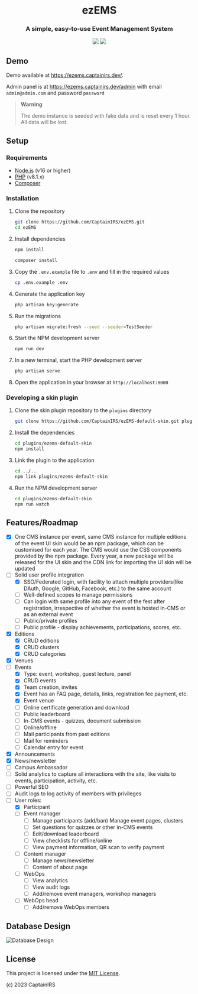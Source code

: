 <h1 align="center">ezEMS</h1>
<h3 align="center">A simple, easy-to-use Event Management System</h3>

<p align="center">
<a href="https://github.com/CaptainIRS/ezEMS/actions/workflows/ci.yml"><img src="https://github.com/CaptainIRS/ezEMS/actions/workflows/ci.yml/badge.svg"></a>
<a href="https://codecov.io/github/CaptainIRS/ezEMS"><img src="https://codecov.io/github/CaptainIRS/ezEMS/branch/main/graph/badge.svg?token=DoL1Nnk6YU"/></a>
</p>

## Demo

Demo available at https://ezems.captainirs.dev/.

Admin panel is at https://ezems.captainirs.dev/admin with email `admin@admin.com` and password `password`

> **Warning**
>
> The demo instance is seeded with fake data and is reset every 1 hour. All data will be lost.

## Setup

### Requirements

-   [Node.js](https://nodejs.org/en/) (v16 or higher)
-   [PHP](https://www.php.net/) (v8.1.x)
-   [Composer](https://getcomposer.org/)

### Installation

1.  Clone the repository

    ```bash
    git clone https://github.com/CaptainIRS/ezEMS.git
    cd ezEMS

    ```
2.  Install dependencies

    ```bash
    npm install
    ```
        
    ```bash
    composer install
    ```
3. Copy the `.env.example` file to `.env` and fill in the required values

    ```bash
    cp .env.example .env
    ```
4. Generate the application key

    ```bash
    php artisan key:generate
    ```
5. Run the migrations

    ```bash
    php artisan migrate:fresh --seed --seeder=TestSeeder
    ```
6. Start the NPM development server

    ```bash
    npm run dev
    ```
7. In a new terminal, start the PHP development server

    ```bash
    php artisan serve
    ```
8. Open the application in your browser at `http://localhost:8000`

### Developing a skin plugin
1. Clone the skin plugin repository to the `plugins` directory

    ```bash
    git clone https://github.com/CaptainIRS/ezEMS-default-skin.git plugins/ezems-default-skin
    ```
2. Install the dependencies

    ```bash
    cd plugins/ezems-default-skin
    npm install
    ```
3. Link the plugin to the application

    ```bash
    cd ../..
    npm link plugins/ezems-default-skin
    ```
4. Run the NPM development server

    ```bash
    cd plugins/ezems-default-skin
    npm run watch
    ```

## Features/Roadmap

- [x] One CMS instance per event, same CMS instance for multiple editions of the event
UI skin would be an npm package, which can be customised for each year. The CMS would use the CSS components provided by the npm package. Every year, a new package will be released for the UI skin and the CDN link for importing the UI skin will be updated
- [ ] Solid user profile integration
  - [x] SSO/Federated login, with facility to attach multiple providers(like DAuth, Google, GitHub, Facebook, etc.) to the same account
  - [ ] Well-defined scopes to manage permissions
  - [ ] Can login with same profile into any event of the fest after registration, irrespective of whether the event is hosted in-CMS or as an external event
  - [ ] Public/private profiles
  - [ ] Public profile - display achievements, participations, scores, etc.
- [x] Editions
    - [x] CRUD editions
    - [x] CRUD clusters
    - [x] CRUD categories
- [x] Venues
- [ ] Events
  - [x] Type: event, workshop, guest lecture, panel
  - [x] CRUD events
  - [x] Team creation, invites
  - [x] Event has an FAQ page, details, links, registration fee payment, etc.
  - [x] Event venue
  - [ ] Online certificate generation and download
  - [ ] Public leaderboard
  - [ ] In-CMS events - quizzes, document submission
  - [ ] Online/offline
  - [ ] Mail participants from past editions
  - [ ] Mail for reminders
  - [ ] Calendar entry for event
- [x] Announcements
- [x] News/newsletter
- [ ] Campus Ambassador
- [ ] Solid analytics to capture all interactions with the site, like visits to events, participation, activity, etc.
- [ ] Powerful SEO
- [ ] Audit logs to log activity of members with privileges
- [ ] User roles:
  - [x] Participant
  - [ ] Event manager
    - [ ] Manage participants (add/ban)
Manage event pages, clusters
    - [ ] Set questions for quizzes or other in-CMS events
    - [ ] Edit/download leaderboard
    - [ ] View checklists for offline/online
    - [ ] View payment information, QR scan to verify payment
  - [ ] Content manager
    - [ ] Manage news/newsletter
    - [ ] Content of about page
  - [ ] WebOps
    - [ ] View analytics
    - [ ] View audit logs
    - [ ] Add/remove event managers, workshop managers
  - [ ] WebOps head
    - [ ] Add/remove WebOps members

## Database Design
![Database Design](http://www.plantuml.com/plantuml/png/fLPTSjmW37xd5BnrfZE-GrvwWLx0eu3MomG3GI9RDvkxrs1SboRsviSFcK_asqyI-gpn7J54JgELFxgVKXiO8epYcpmRZPBFA2bu5YLI9YgBOludF7cZPOZ-tk98ycBuBC4D5hLKqLz8dX1Pq8Dn0MOvQOr3dW9A7_diXK37XYUP22F9Po7dvxiqke2kgx634Il44OojE03HnKSjNlxgA6yj3dWijV5puITZT_a3EesnG0Til0DhU2enQ1sHg62r7X83Oq71k5vvlGJAEmR5lKlZVPNJE4J40YU4sFjJJvpqr5QRhwKtkaQrkNomTK31E_BlkpooQQYGOSYZMFD4Mr6UJVjxr2PttcQjX_jPSrCL5blrRBOPEhs4cvu2ni57Wn_jGoEfQ48kvXrbAvk8RpbjHxccRUYrxAdDWayp-6eZCLcaWa8qlokCI3v5LQCHVlK18Xjb0ZXUAOCXZb2QFs5ZmFzhxAjvTaijhCs0bTvs2yxvv1IEXqtFL8iLvshGyKwgJVa4Z_k2Zmdfdzc0eml6cvB4CE37nt_aunfQhs0ndEldl0aFRx8msjBoqITBgybhg210sKYRDYECDwHRSfy8zsrH64QtI-gLkJ9hHwACOLK8C8sPJmoSwa8zethmQJv38kFTuLtcF6r-XvUlEB7T7Ekcgy_rsdN-US7hxZqaRQjDrCKWtw9binyHgdLVKLvyrrsl2rxNcrX1I_f8FUs246kdjvd7cgilnEB8MxGZjMRn78yW-q6K-zkvkENTEofgUoj4_lCvrffk_UeG5Rmzf_ef8yGTEfr6A_u0)

## License

This project is licensed under the [MIT License](LICENSE).

(c) 2023 CaptainIRS
